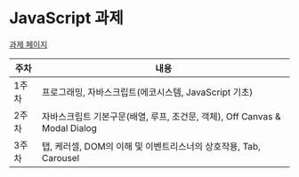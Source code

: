 # JavaScript 과제

[과제 페이지](https://cit1566.github.io/js-homework/)

| 주차  | 내용                                                                       |
| ----- | -------------------------------------------------------------------------- |
| 1주차 | 프로그래밍, 자바스크립트(에코시스템, JavaScript 기초)                      |
| 2주차 | 자바스크립트 기본구문(배열, 루프, 조건문, 객체), Off Canvas & Modal Dialog |
| 3주차 | 탭, 케러셀, DOM의 이해 및 이벤트리스너의 상호작용, Tab, Carousel           |
